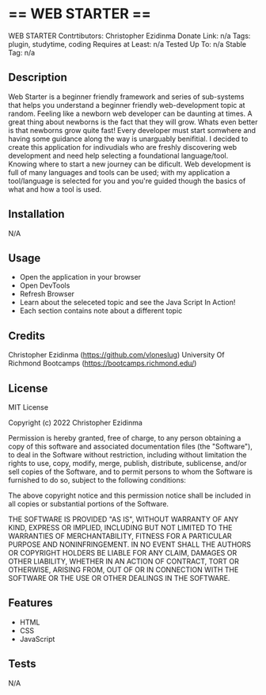 
# == WEB STARTER ==
WEB STARTER
Contrtibutors: Christopher Ezidinma
Donate Link: n/a
Tags: plugin, studytime, coding
Requires at Least: n/a
Tested Up To: n/a
Stable Tag: n/a

## Description
Web Starter is a beginner friendly framework and series of sub-systems that helps you understand a beginner friendly web-development topic at random. Feeling like a newborn web developer can be daunting at times. A great thing about newborns is the fact that they will grow. Whats even better is that newborns grow quite fast! Every developer must start somwhere and having some guidance along the way is unarguably benifitial. 
I decided to create this application for indivudials who are freshly discovering web development and need help selecting a foundational language/tool. Knowing where to start a new journey can be dificult. Web development is full of many languages and tools can be used; with my application a tool/language is selected for you and you're guided though the basics of what and how a tool is used.


## Installation
N/A

## Usage

- Open the application in your browser
- Open DevTools
- Refresh Browser
- Learn about the seleceted topic and see the Java Script In Action!
- Each section contains note about a different topic

## Credits

Christopher Ezidinma (https://github.com/vloneslug)
University Of Richmond Bootcamps (https://bootcamps.richmond.edu/)

## License
MIT License

Copyright (c) 2022 Christopher Ezidinma

Permission is hereby granted, free of charge, to any person obtaining a copy
of this software and associated documentation files (the "Software"), to deal
in the Software without restriction, including without limitation the rights
to use, copy, modify, merge, publish, distribute, sublicense, and/or sell
copies of the Software, and to permit persons to whom the Software is
furnished to do so, subject to the following conditions:

The above copyright notice and this permission notice shall be included in all
copies or substantial portions of the Software.

THE SOFTWARE IS PROVIDED "AS IS", WITHOUT WARRANTY OF ANY KIND, EXPRESS OR
IMPLIED, INCLUDING BUT NOT LIMITED TO THE WARRANTIES OF MERCHANTABILITY,
FITNESS FOR A PARTICULAR PURPOSE AND NONINFRINGEMENT. IN NO EVENT SHALL THE
AUTHORS OR COPYRIGHT HOLDERS BE LIABLE FOR ANY CLAIM, DAMAGES OR OTHER
LIABILITY, WHETHER IN AN ACTION OF CONTRACT, TORT OR OTHERWISE, ARISING FROM,
OUT OF OR IN CONNECTION WITH THE SOFTWARE OR THE USE OR OTHER DEALINGS IN THE
SOFTWARE.

## Features

- HTML
- CSS
- JavaScript

## Tests
N/A